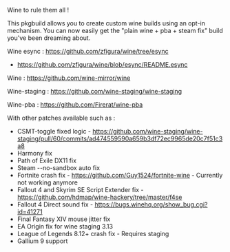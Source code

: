 Wine to rule them all !

This pkgbuild allows you to create custom wine builds using an opt-in mechanism. You can now easily get the "plain wine + pba + steam fix" build you've been dreaming about.

Wine esync : https://github.com/zfigura/wine/tree/esync
- https://github.com/zfigura/wine/blob/esync/README.esync

Wine : https://github.com/wine-mirror/wine

Wine-staging : https://github.com/wine-staging/wine-staging

Wine-pba : https://github.com/Firerat/wine-pba

With other patches available such as :
- CSMT-toggle fixed logic - https://github.com/wine-staging/wine-staging/pull/60/commits/ad474559590a659b3df72ec9965de20c7f51c3a8
- Harmony fix
- Path of Exile DX11 fix
- Steam --no-sandbox auto fix
- Fortnite crash fix - https://github.com/Guy1524/fortnite-wine - Currently not working anymore
- Fallout 4 and Skyrim SE Script Extender fix - https://github.com/hdmap/wine-hackery/tree/master/f4se
- Fallout 4 Direct sound fix - https://bugs.winehq.org/show_bug.cgi?id=41271
- Final Fantasy XIV mouse jitter fix
- EA Origin fix for wine staging 3.13
- League of Legends 8.12+ crash fix - Requires staging
- Gallium 9 support
